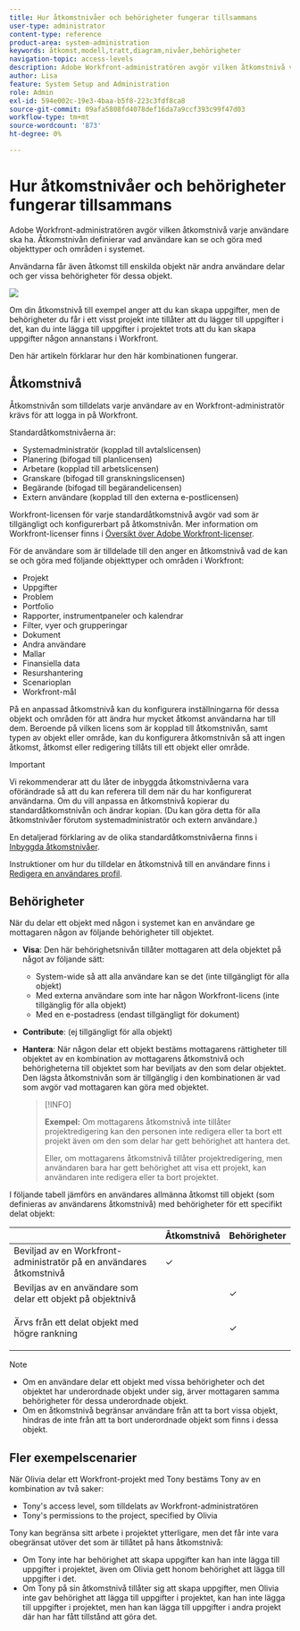 ```yaml
---
title: Hur åtkomstnivåer och behörigheter fungerar tillsammans
user-type: administrator
content-type: reference
product-area: system-administration
keywords: åtkomst,modell,tratt,diagram,nivåer,behörigheter
navigation-topic: access-levels
description: Adobe Workfront-administratören avgör vilken åtkomstnivå varje användare ska ha. Åtkomstnivån definierar vad användare kan se och göra med objekttyper och områden i systemet.
author: Lisa
feature: System Setup and Administration
role: Admin
exl-id: 594e002c-19e3-4baa-b5f8-223c3fdf8ca8
source-git-commit: 09afa5808fd4078def16da7a9ccf393c99f47d03
workflow-type: tm+mt
source-wordcount: '873'
ht-degree: 0%

---
```


# Hur åtkomstnivåer och behörigheter fungerar tillsammans

Adobe Workfront-administratören avgör vilken åtkomstnivå varje användare ska ha. Åtkomstnivån definierar vad användare kan se och göra med objekttyper och områden i systemet.

Användarna får även åtkomst till enskilda objekt när andra användare delar och ger vissa behörigheter för dessa objekt.


![](assets/security-model-hierachy.png)

Om din åtkomstnivå till exempel anger att du kan skapa uppgifter, men de behörigheter du får i ett visst projekt inte tillåter att du lägger till uppgifter i det, kan du inte lägga till uppgifter i projektet trots att du kan skapa uppgifter någon annanstans i Workfront.

Den här artikeln förklarar hur den här kombinationen fungerar.

## Åtkomstnivå

Åtkomstnivån som tilldelats varje användare av en Workfront-administratör krävs för att logga in på Workfront.

Standardåtkomstnivåerna är:

* Systemadministratör (kopplad till avtalslicensen)
* Planering (bifogad till planlicensen)
* Arbetare (kopplad till arbetslicensen)
* Granskare (bifogad till granskningslicensen)
* Begärande (bifogad till begärandelicensen)
* Extern användare (kopplad till den externa e-postlicensen)

Workfront-licensen för varje standardåtkomstnivå avgör vad som är tillgängligt och konfigurerbart på åtkomstnivån. Mer information om Workfront-licenser finns i [Översikt över Adobe Workfront-licenser](../../../administration-and-setup/add-users/access-levels-and-object-permissions/wf-licenses.md).

För de användare som är tilldelade till den anger en åtkomstnivå vad de kan se och göra med följande objekttyper och områden i Workfront:

* Projekt
* Uppgifter
* Problem
* Portfolio
* Rapporter, instrumentpaneler och kalendrar
* Filter, vyer och grupperingar
* Dokument
* Andra användare
* Mallar
* Finansiella data
* Resurshantering
* Scenarioplan
* Workfront-mål

På en anpassad åtkomstnivå kan du konfigurera inställningarna för dessa objekt och områden för att ändra hur mycket åtkomst användarna har till dem. Beroende på vilken licens som är kopplad till åtkomstnivån, samt typen av objekt eller område, kan du konfigurera åtkomstnivån så att ingen åtkomst, åtkomst eller redigering tillåts till ett objekt eller område.

>[!IMPORTANT]
>
>Vi rekommenderar att du låter de inbyggda åtkomstnivåerna vara oförändrade så att du kan referera till dem när du har konfigurerat användarna. Om du vill anpassa en åtkomstnivå kopierar du standardåtkomstnivån och ändrar kopian. (Du kan göra detta för alla åtkomstnivåer förutom systemadministratör och extern användare.)

En detaljerad förklaring av de olika standardåtkomstnivåerna finns i [Inbyggda åtkomstnivåer](../../../administration-and-setup/add-users/access-levels-and-object-permissions/default-access-levels-in-workfront.md).

Instruktioner om hur du tilldelar en åtkomstnivå till en användare finns i [Redigera en användares profil](../../../administration-and-setup/add-users/create-and-manage-users/edit-a-users-profile.md).

## Behörigheter

När du delar ett objekt med någon i systemet kan en användare ge mottagaren någon av följande behörigheter till objektet.

* **Visa**: Den här behörighetsnivån tillåter mottagaren att dela objektet på något av följande sätt:

   * System-wide så att alla användare kan se det (inte tillgängligt för alla objekt)
   * Med externa användare som inte har någon Workfront-licens (inte tillgänglig för alla objekt)
   * Med en e-postadress (endast tillgängligt för dokument)

* **Contribute**: (ej tillgängligt för alla objekt)
* **Hantera**: När någon delar ett objekt bestäms mottagarens rättigheter till objektet av en kombination av mottagarens åtkomstnivå och behörigheterna till objektet som har beviljats av den som delar objektet. Den lägsta åtkomstnivån som är tillgänglig i den kombinationen är vad som avgör vad mottagaren kan göra med objektet.

  >[!INFO]
  >
  >**Exempel:** Om mottagarens åtkomstnivå inte tillåter projektredigering kan den personen inte redigera eller ta bort ett projekt även om den som delar har gett behörighet att hantera det.
  >
  >Eller, om mottagarens åtkomstnivå tillåter projektredigering, men användaren bara har gett behörighet att visa ett projekt, kan användaren inte redigera eller ta bort projektet.

I följande tabell jämförs en användares allmänna åtkomst till objekt (som definieras av användarens åtkomstnivå) med behörigheter för ett specifikt delat objekt:

<table style="table-layout:auto"> 
 <col> 
 <col> 
 <col> 
 <thead> 
  <tr> 
   <th> </th> 
   <th>Åtkomstnivå </th> 
   <th>Behörigheter </th> 
  </tr> 
 </thead> 
 <tbody> 
  <tr> 
   <td>Beviljad av en Workfront-administratör på en användares åtkomstnivå</td> 
   <td>✓</td> 
   <td> </td> 
  </tr> 
  <tr> 
   <td>Beviljas av en användare som delar ett objekt på objektnivå</td> 
   <td> </td> 
   <td>✓</td> 
  </tr> 
  <tr> 
   <td> <p>Ärvs från ett delat objekt med högre rankning 
   </td> 
   <td> </td> 
   <td>✓</td> 
  </tr> 
 </tbody> 
</table>

>[!NOTE]
>
>* Om en användare delar ett objekt med vissa behörigheter och det objektet har underordnade objekt under sig, ärver mottagaren samma behörigheter för dessa underordnade objekt.
>* Om en åtkomstnivå begränsar användare från att ta bort vissa objekt, hindras de inte från att ta bort underordnade objekt som finns i dessa objekt.
>

## Fler exempelscenarier

När Olivia delar ett Workfront-projekt med Tony bestäms Tony av en kombination av två saker:

* Tony&#39;s access level, som tilldelats av Workfront-administratören
* Tony&#39;s permissions to the project, specified by Olivia

Tony kan begränsa sitt arbete i projektet ytterligare, men det får inte vara obegränsat utöver det som är tillåtet på hans åtkomstnivå:

* Om Tony inte har behörighet att skapa uppgifter kan han inte lägga till uppgifter i projektet, även om Olivia gett honom behörighet att lägga till uppgifter i det.
* Om Tony på sin åtkomstnivå tillåter sig att skapa uppgifter, men Olivia inte gav behörighet att lägga till uppgifter i projektet, kan han inte lägga till uppgifter i projektet, men han kan lägga till uppgifter i andra projekt där han har fått tillstånd att göra det.
